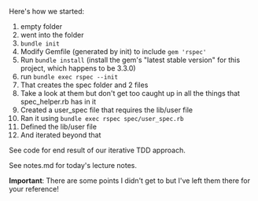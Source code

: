 Here's how we started:

1. empty folder
2. went into the folder
3. `bundle init`
4. Modify Gemfile (generated by init) to include `gem 'rspec'`
5. Run `bundle install` (install the gem's "latest stable version" for this project, which happens to be 3.3.0)
6. run `bundle exec rspec --init`
7. That creates the spec folder and 2 files
8. Take a look at them but don't get too caught up in all the things that spec_helper.rb has in it
9. Created a user_spec file that requires the lib/user file
10. Ran it using `bundle exec rspec spec/user_spec.rb`
11. Defined the lib/user file
12. And iterated beyond that

See code for end result of our iterative TDD approach.

See notes.md for today's lecture notes. 

**Important**: There are some points I didn't get to but I've left them there for your reference!

